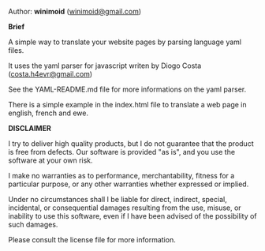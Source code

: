 Author: __winimoid__ (winimoid@gmail.com)

**Brief**

A simple way to translate your website pages  by parsing language yaml files.

It uses the yaml parser for javascript writen by Diogo Costa (costa.h4evr@gmail.com)

See the YAML-README.md file for more informations on the yaml parser.

There is a simple example in the index.html file to translate a web page in english, french and ewe.

**DISCLAIMER**

I try to deliver high quality products, but I do not guarantee that the product
is free from defects. Our software is provided "as is", and you use the software
at your own risk.

I make no warranties as to performance, merchantability, fitness for a 
particular purpose, or any other warranties whether expressed or implied.

Under no circumstances shall I be liable for direct, indirect, special, 
incidental, or consequential damages resulting from the use, misuse, or 
inability to use this software, even if I have been advised of the possibility 
of such damages.

Please consult the license file for more information.